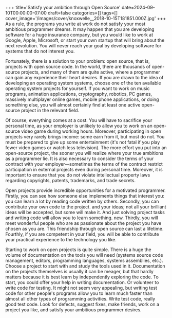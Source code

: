 +++
title='Satisfy your ambition through Open Source'
date=2024-09-10T00:00:00-07:00
draft=false
categories=[]
tags=[]
cover_image='/images/cover/knoxwelle__2018-10-15T181851.000Z.jpg'
+++
As a rule, the programs you write at work do not satisfy your most ambitious programmer dreams. It may happen that you are developing software for a huge insurance company, but you would like to work at Google, Apple, Microsoft, or start your own startup that will bring about the next revolution. You will never reach your goal by developing software for systems that do not interest you.

Fortunately, there is a solution to your problem: open source, that is, projects with open source code. In the world, there are thousands of open-source projects,
and many of them are quite active, where a programmer can gain any experience their heart desires. If you are drawn to the idea of developing an operating system
systems, choose one of the ten available operating system projects for yourself. If you want to work on music programs,
animation applications, cryptography, robotics, PC games,
massively multiplayer online games, mobile phone applications, or doing something else, you will almost certainly find at least one active open-source project in the relevant field.

Of course, everything comes at a cost. You will have to sacrifice your personal time, as your employer is unlikely to allow you to work on an open-source video game during working hours. Moreover, participating in open projects very rarely brings income: some earn from it, but most do not. You must be prepared to give up some entertainment (it's not fatal if you play fewer video games or watch less television). The more effort you put into an open-source project, the sooner you will realize where your true ambitions as a programmer lie. It is also necessary to consider the terms of your contract with your employer—sometimes the terms of the contract restrict participation in external projects even during personal time. Moreover, it is important to ensure that you do not violate intellectual property laws regarding copyrights, patents, trademarks, and trade secrets.

Open projects provide incredible opportunities for a motivated programmer. Firstly, you can see how someone else implements things that interest you: you can learn a lot by reading code written by others. Secondly, you can contribute your own code to the project.
and your ideas; not all your brilliant ideas will be accepted, but some will make it.
And just solving project tasks and writing code will allow you to learn something.
new. Thirdly, you will meet wonderful people who are as passionate about the project you have chosen as you are. This friendship
through open source can last a lifetime. Fourthly, if you are competent in your field, you will be able to contribute your practical experience to the technology you like.

Starting to work on open projects is quite simple. There is a huge
the volume of documentation on the tools you will need (systems
source code management, editors, programming languages, systems
assemblies, etc.). Choose a project to start with and study the tools used in it. Documentation on the projects themselves is usually
it can be meager, but that hardly matters because it is best
learn by independently exploring the code. To start, you could offer your help in writing documentation. Or volunteer to write code for testing. It might not seem very appealing, but writing test code for
other people's programs allow you to learn much faster than almost all other types of programming activities. Write test code, really
good test code. Look for defects, suggest fixes, make friends, work on a project you like, and satisfy your ambitious programmer desires.
